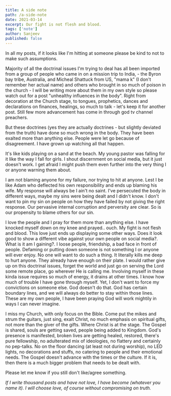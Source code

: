 ```yaml
---
title: A side note
path: /a-side-note
date: 2021-03-14
excerpt: Our fight is not flesh and blood.
tags: ['note']
author: Sanjeev
published: false
---
```


In all my posts, if it looks like I'm hitting at someone please be kind to not to make such assumptions.

Majority of all the doctrinal issues I'm trying to deal has all been imported from a group of people who came in on a mission trip to India, - the Byron bay tribe, Australia, and Micheal Shattuck from US, "mama k" (I don't remember her actual name) and others who brought in so much of poison in the church - I will be writing more about them in my own style so please watch out for a post "unhealthy influences in the body". Right from decoration at the Church stage, to tongues, prophetics, dances and declarations on finances, healings, so much to talk - let's keep it for another post. Still few more advancement has come in through god tv channel preachers.

But these doctrines (yes they are actually doctrines - but slightly deviated from the truth) have done so much wrong in the body. They have been exalted more than anything else. People were let go because of disagreement. I have grown up watching all that happen.

It's like kids playing on a sand at the beach. My young pastor was falling for it like the way I fall for girls. I shout discernment on social media, but it just doesn't work. I get afraid I might push them even further into the very thing I or anyone warning them about.

I am not blaming anyone for my failure, nor trying to hit at anyone. Lest I be like Adam who deflected his own responsibility and ends up blaming his wife. My response will always be I ain't no saint. I've persecuted the body in different ways, maybe my sins were being dealt and I didn't know. I don't want to pin my sin on people on how they have failed by not giving the right response. Our pervasive internal corruption and perversity are clear. So is our propensity to blame others for our sin.

I love the people and I pray for them more than anything else. I have knocked myself down on my knee and prayed.. ouch. My fight is not flesh and blood. This love just ends up displaying some other ways. Does it look good to show a different vibe against your own people on social media?. What is it am I gaining?. I loose people, friendship, a bad face in front of people. Defaming or putting down someone is not something I or anyone will ever enjoy.  No one will want to do such a thing. It literally kills me deep to hurt anyone. They already have enough on their plate. I would rather give up on this doctrinal issues, forget the world and just go on serving the Lord some remote place, go wherever He is calling me. Involving myself in these kinda issue requires so much of energy, it drains at other times. I know how much of trouble I have gone through myself. Yet, I don't want to force my convictions on someone else. God doesn't do that. God has certain boundary lines, and we will always do better to stay within those lines. These are my own people, I have been praying God will work mightily in ways I can never imagine.  

I miss my Church, with only focus on the Bible. Come put the mikes and strum the guitars, just sing, exalt Christ, no much emphasis on spiritual gifts, not more than the giver of the gifts. Where Christ is at the stage. The Gospel is shared, souls are getting saved, people being added to Kingdom. God's presence is manifested, broken lives are getting healed, restored, there's pure fellowship, no adulterated mix of ideologies, no flattery and certainly no pep-talks. No on the floor dancing (at least not during worship), no LED lights, no decorations and stuffs, no catering to people and their emotional needs. The Gospel doesn't advance with the times or the culture. If it is, then there is a much bigger problem that needs to be dealt with.

Please let me know if you still don't like/agree something.

_If I write thousand posts and have not love, I have become (whatever you name it). I will choose love, of course without compromising on truth._
